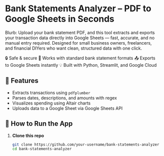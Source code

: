 # Bank Statements Analyzer – PDF to Google Sheets in Seconds

Blurb:
Upload your bank statement PDF, and this tool extracts and exports your transaction data directly into Google Sheets — fast, accurate, and no manual entry required. Designed for small business owners, freelancers, and financial DIYers who want clean, structured data with one click.

🔒 Safe & secure
📄 Works with standard bank statement formats
📤 Exports to Google Sheets instantly
💡 Built with Python, Streamlit, and Google Cloud

## 🔧 Features
- Extracts transactions using `pdfplumber`
- Parses dates, descriptions, and amounts with regex
- Visualizes spending using Altair charts
- Uploads data to a Google Sheet via Google Sheets API

## 🚀 How to Run the App

1. **Clone this repo**  
   ```bash
   git clone https://github.com/your-username/bank-statements-analyzer.git
   cd bank-statements-analyzer
